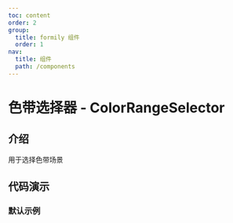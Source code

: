 ```yaml
---
toc: content
order: 2
group:
  title: formily 组件
  order: 1
nav:
  title: 组件
  path: /components
---
```


# 色带选择器 - ColorRangeSelector

## 介绍

用于选择色带场景

## 代码演示

### 默认示例

<code src="./demos/default.tsx"></code>

<API></API>
